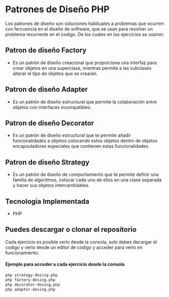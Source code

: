 # Patrones de Diseño PHP


Los patrones de diseño son soluciones habituales a problemas que ocurren con fercuencia en el diseño de software, que se usan para resolver un problema recurrente en el codigo. De los cuales en los ejercicios se usaron:



## Patron de diseño Factory

-  Es un patrón de diseño creacional que proporciona una interfaz para crear objetos en una superclase, mientras permite a las subclases alterar el tipo de objetos que se crearán.


## Patron de diseño Adapter

- Es un patrón de diseño estructural que permite la colaboración entre objetos con interfaces incompatibles.

## Patron de diseño Decorator

-  Es un patrón de diseño estructural que te permite añadir funcionalidades a objetos colocando estos objetos dentro de objetos encapsuladores especiales que contienen estas funcionalidades.

## Patron de diseño Strategy

-  Es un patrón de diseño de comportamiento que te permite definir una familia de algoritmos, colocar cada uno de ellos en una clase separada y hacer sus objetos intercambiables.


## Tecnologia Implementada

- PHP

## Puedes descargar o clonar el repositorio

Cada ejercicio es posible verlo desde la consola, solo debes decargar el codigo y verlo desde un editor de codigo y acceder para verlo en funcionamiento.

#### Ejemplo para acceder a cada ejercicio desde la consola
```sh
php strategy-desing.php
php factory-desing.php
php decorator-desing.php
php adapter-desing.php
```
